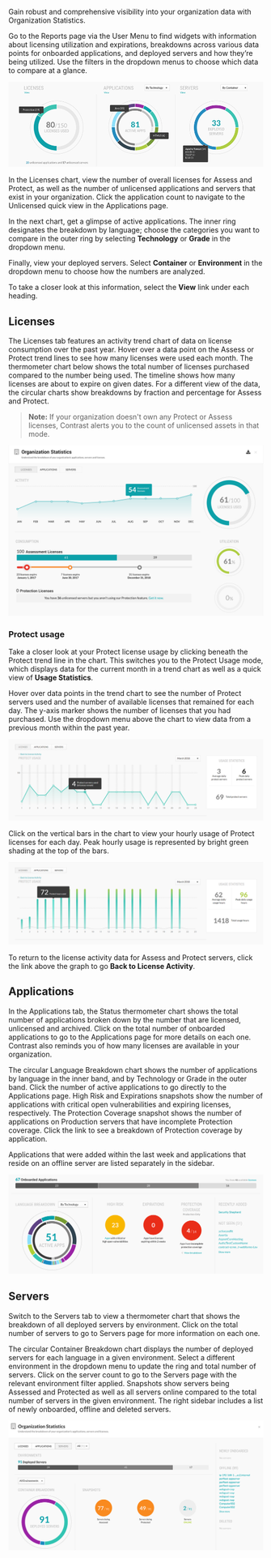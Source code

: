 <!--
title: "Organization Statistics"
description: "Overview of organization statistics charts"
tags: "user reports licenses applications servers organizations report"
-->

Gain robust and comprehensive visibility into your organization data with Organization Statistics.


Go to the Reports page via the User Menu to find widgets with information about licensing utilization and expirations, breakdowns across various data points for onboarded applications, and deployed servers and how they’re being utilized. Use the filters in the dropdown menus to choose which data to compare at a glance.

<a href="assets/images/Org-stats-reports-page.png" rel="lightbox" title="Organization statistics on Reports page"><img class="thumbnail" src="assets/images/Org-stats-reports-page.png"/></a>

In the Licenses chart, view the number of overall licenses for Assess and Protect, as well as the number of unlicensed applications and servers that exist in your organization. Click the application count to navigate to the Unlicensed quick view in the Applications page. 

In the next chart, get a glimpse of active applications. The inner ring designates the breakdown by language; choose the categories you want to compare in the outer ring by selecting **Technology** or **Grade** in the dropdown menu. 

Finally, view your deployed servers. Select **Container** or **Environment** in the dropdown menu to choose how the numbers are analyzed. 

To take a closer look at this information, select the **View** link under each heading. 

## Licenses

The Licenses tab features an activity trend chart of data on license consumption over the past year. Hover over a data point on the Assess or Protect trend lines to see how many licenses were used each month. The thermometer chart below shows the total number of licenses purchased compared to the number being used. The timeline shows how many licenses are about to expire on given dates. For a different view of the data, the circular charts show breakdowns by fraction and percentage for Assess and Protect. 

>**Note:** If your organization doesn't own any Protect or Assess licenses, Contrast alerts you to the count of unlicensed assets in that mode.

<a href="assets/images/Org-stats-licenses.png" rel="lightbox" title="Organization statistics for licenses"><img class="thumbnail" src="assets/images/Org-stats-licenses.png"/></a>

### Protect usage 

Take a closer look at your Protect license usage by clicking beneath the Protect trend line in the chart. This switches you to the Protect Usage mode, which displays data for the current month in a trend chart as well as a quick view of **Usage Statistics**. 

Hover over data points in the trend chart to see the number of Protect servers used and the number of available licenses that remained for each day. The y-axis marker shows the number of licenses that you had purchased. Use the dropdown menu above the chart to view data from a previous month within the past year. 

<a href="assets/images/Protect-license-usage.png" rel="lightbox" title="Organization statistics for Protect licenses"><img class="thumbnail" src="assets/images/Protect-license-usage.png"/></a>

Click on the vertical bars in the chart to view your hourly usage of Protect licenses for each day. Peak hourly usage is represented by bright green shading at the top of the bars. 

<a href="assets/images/Protect-license-usage-hours.png" rel="lightbox" title="Hourly usage statistics for Protect licenses"><img class="thumbnail" src="assets/images/Protect-license-usage-hours.png"/></a>

To return to the license activity data for Assess and Protect servers, click the link above the graph to go **Back to License Activity**. 

## Applications

In the Applications tab, the Status thermometer chart shows the total number of applications broken down by the number that are licensed, unlicensed and archived. Click on the total number of onboarded applications to go to the Applications page for more details on each one. Contrast also reminds you of how many licenses are available in your organization. 

The circular Language Breakdown chart shows the number of applications by language in the inner band, and by Technology or Grade in the outer band. Click the number of active applications to go directly to the Applications page. High Risk and Expirations snapshots show the number of applications with critical open vulnerabilities and expiring licenses, respectively. The Protection Coverage snapshot shows the number of applications on Production servers that have incomplete Protection coverage. Click the link to see a breakdown of Protection coverage by application. 

Applications that were added within the last week and applications that reside on an offline server are listed separately in the sidebar. 

<a href="assets/images/Org-stats-apps.png" rel="lightbox" title="Organization statistics for licenses"><img class="thumbnail" src="assets/images/Org-stats-apps.png"/></a>

## Servers  

Switch to the Servers tab to view a thermometer chart that shows the breakdown of all deployed servers by environment. Click on the total number of servers to go to Servers page for more information on each one. 

The circular Container Breakdown chart displays the number of deployed servers for each language in a given environment. Select a different environment in the dropdown menu to update the ring and total number of servers. Click on the server count to go to the Servers page with the relevant environment filter applied. Snapshots show servers being Assessed and Protected as well as all servers online compared to the total number of servers in the given environment. The right sidebar includes a list of newly onboarded, offline and deleted servers. 

<a href="assets/images/Org-stats-servers.png" rel="lightbox" title="Organization statistics for applications"><img class="thumbnail" src="assets/images/Org-stats-servers.png"/></a>



